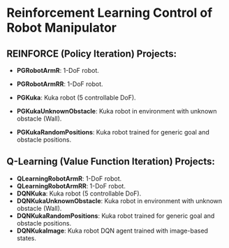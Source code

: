 # Reinforcement Learning Control of Robot Manipulator



## REINFORCE (Policy Iteration) Projects:

- **PGRobotArmR**: 1-DoF robot.

- **PGRobotArmRR**: 1-DoF robot.

- **PGKuka**: Kuka robot (5 controllable DoF).

- **PGKukaUnknownObstacle**: Kuka robot in environment with unknown obstacle (Wall).

- **PGKukaRandomPositions**: Kuka robot trained for generic goal and obstacle positions.


## Q-Learning (Value Function Iteration) Projects:

- **QLearningRobotArmR**: 1-DoF robot.
- **QLearningRobotArmRR**: 1-DoF robot.
- **DQNKuka**: Kuka robot (5 controllable DoF).
- **DQNKukaUnknownObstacle**: Kuka robot in environment with unknown obstacle (Wall).
- **DQNKukaRandomPositions**: Kuka robot trained for generic goal and obstacle positions.
- **DQNKukaImage**: Kuka robot DQN agent trained with image-based states.

